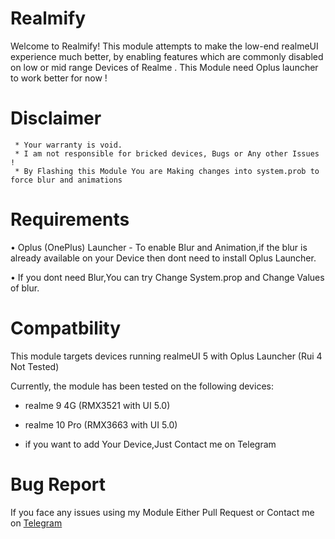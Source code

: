 # Realmify 

Welcome to Realmify! This module attempts to make the low-end realmeUI experience much better, by enabling features which are commonly disabled on low or mid range Devices of Realme . This Module need Oplus launcher to work better for now !

# Disclaimer 
```
 * Your warranty is void.
 * I am not responsible for bricked devices, Bugs or Any other Issues !
 * By Flashing this Module You are Making changes into system.prob to force blur and animations
```

# Requirements

• Oplus (OnePlus) Launcher - To enable Blur and Animation,if the blur is already available on your Device then dont need to install Oplus Launcher.

• If you dont need Blur,You can try Change System.prop and Change Values of blur.

# Compatbility
This module targets devices running realmeUI 5 with Oplus Launcher (Rui 4 Not Tested)

Currently, the module has been tested on the following devices:
- realme 9 4G (RMX3521 with UI 5.0)
- realme 10 Pro (RMX3663 with UI 5.0)

- if you want to add Your Device,Just Contact me on Telegram

# Bug Report
If you face any issues using my Module Either Pull Request or Contact me on [Telegram](https://telegram.me/KartrexOfficial) 

